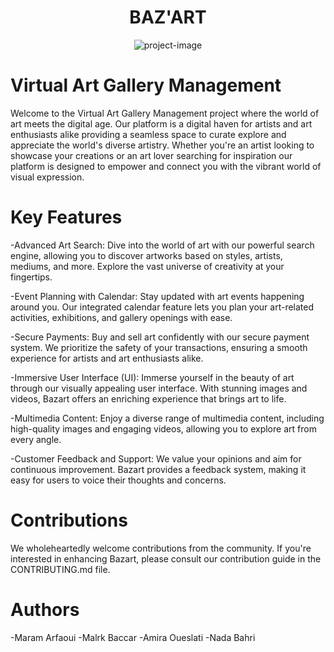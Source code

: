<h1 align="center" id="title">BAZ'ART</h1>

<p align="center"><img src="https://i.postimg.cc/52H6S1j4/logo3.png" alt="project-image"></p>

<h1>Virtual Art Gallery Management</h1>

<p id="description">Welcome to the Virtual Art Gallery Management project where the world of art meets the digital age. Our platform is a digital haven for artists and art enthusiasts alike providing a seamless space to curate explore and appreciate the world's diverse artistry. Whether you're an artist looking to showcase your creations or an art lover searching for inspiration our platform is designed to empower and connect you with the vibrant world of visual expression.</p>

<h1>Key Features</h1>
<p id="description">
  -Advanced Art Search: Dive into the world of art with our powerful search engine, allowing you to discover artworks based on styles, artists, mediums, and more. Explore the vast universe of creativity at your fingertips.

-Event Planning with Calendar: Stay updated with art events happening around you. Our integrated calendar feature lets you plan your art-related activities, exhibitions, and gallery openings with ease.

-Secure Payments: Buy and sell art confidently with our secure payment system. We prioritize the safety of your transactions, ensuring a smooth experience for artists and art enthusiasts alike.

-Immersive User Interface (UI): Immerse yourself in the beauty of art through our visually appealing user interface. With stunning images and videos, Bazart offers an enriching experience that brings art to life.

-Multimedia Content: Enjoy a diverse range of multimedia content, including high-quality images and engaging videos, allowing you to explore art from every angle.

-Customer Feedback and Support: We value your opinions and aim for continuous improvement. Bazart provides a feedback system, making it easy for users to voice their thoughts and concerns.</p>
<h1>Contributions</h1>
<p id="description">We wholeheartedly welcome contributions from the community. If you're interested in enhancing Bazart, please consult our contribution guide in the CONTRIBUTING.md file.</p>
<h1>Authors</h1>
<p id="description">
  -Maram Arfaoui
  -Malrk Baccar 
  -Amira Oueslati 
  -Nada Bahri
</p>
